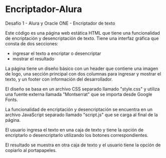 # Encriptador-Alura
Desafío 1 - Alura y Oracle ONE - Encriptador de texto

Este código es una página web estática HTML que tiene una funcionalidad de encriptación y desencriptación de texto.
Tiene una interfaz gráfica que consta de dos secciones: 
- ingresar el texto a encriptar o desencriptar
- mostrar el resultado

La página tiene un diseño básico con un header que contiene una imagen de logo, una sección principal con dos columnas para ingresar y mostrar el texto, y un footer con información del desarrollador. 

El diseño se basa en un archivo CSS separado llamado "style.css" y utiliza una fuente externa llamada "Montserrat" que se importa desde Google Fonts.

La funcionalidad de encriptación y desencriptación se encuentra en un archivo JavaScript separado llamado "script.js" que se carga al final de la página. 

El usuario ingresa el texto en una caja de texto y tiene la opción de encriptarlo o desencriptarlo utilizando los botones correspondientes. 

El resultado se muestra en otra caja de texto y el usuario tiene la opción de copiarlo al portapapeles.
